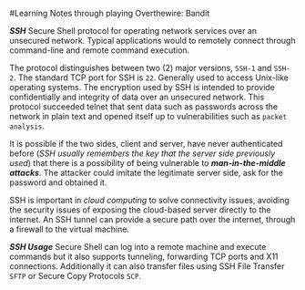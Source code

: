 #Learning Notes through playing Overthewire: Bandit

**_SSH_** Secure Shell protocol for operating network services over an unsecured network. Typical applications would to remotely connect through command-line and remote command execution.

The protocol distinguishes between two (2) major versions, `SSH-1` and `SSH-2`. The standard TCP port for SSH is `22`.
Generally used to access Unix-like operating systems. The encryption used by SSH is intended to provide confidentially and integrity of data over an unsecured network. This protocol succeeded telnet that sent data such as passwords across the network in plain text and opened itself up to vulnerabilities such as `packet analysis`.

It is possible if the two sides, client and server, have never authenticated before (*SSH usually remembers the key that the server side previously used*) that there is a possibility of being vulnerable to **_man-in-the-middle attacks_**. The attacker could imitate the legitimate server side, ask for the password and obtained it.

SSH is important in *cloud computing* to solve connectivity issues, avoiding the security issues of exposing the cloud-based server directly to the internet. An SSH tunnel can provide a secure path over the internet, through a firewall to the virtual machine.

**_SSH Usage_** Secure Shell can log into a remote machine and execute commands but it also supports tunneling, forwarding TCP ports and X11 connections. Additionally it can also transfer files using SSH File Transfer `SFTP` or Secure Copy Protocols `SCP`.


